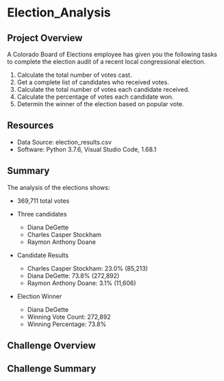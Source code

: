 # Election_Analysis

## Project Overview
A Colorado Board of Elections employee has given you the following tasks to complete the election audit of a recent local congressional election.

1. Calculate the total number of votes cast.
2. Get a complete list of candidates who received votes.
3. Calculate the total number of votes each candidate received.
4. Calculate the percentage of votes each candidate won.
5. Determin the winner of the election based on popular vote.

## Resources
- Data Source: election_results.csv
- Software: Python 3.7.6, Visual Studio Code, 1.68.1

## Summary
The analysis of the elections shows:
- 369,711 total votes

- Three candidates
  - Diana DeGette
  - Charles Casper Stockham
  - Raymon Anthony Doane

- Candidate Results
  - Charles Casper Stockham: 23.0% (85,213)
  - Diana DeGette: 73.8% (272,892)
  - Raymon Anthony Doane: 3.1% (11,606)

- Election Winner
  - Diana DeGette
  - Winning Vote Count: 272,892
  - Winning Percentage: 73.8%

## Challenge Overview

## Challenge Summary
